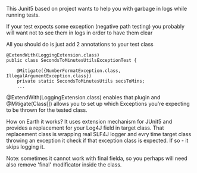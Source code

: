 This Junit5 based on project wants to help you with garbage in logs while running tests.

If your test expects some exception (negative path testing) you probably will want not to see them in logs in order to have them clear

All you should do is just add 2 annotations to your test class

~~~
@ExtendWith(LoggingExtension.class)
public class SecondsToMinutesUtilsExceptionTest {

    @Mitigate({NumberFormatException.class, IllegalArgumentException.class})
    private static SecondsToMinutesUtils secsToMins;
    ...
~~~

@ExtendWith(LoggingExtension.class) enables that plugin and
@Mitigate(Class[]) allows you to set up which Exceptions you're expecting to be thrown
for the tested class.


How on Earth it works?
It uses extension mechanism for JUnit5 and provides a replacement for your Log4J field in target class.
That replacement class is wrapping real SLF4J logger and evry time target class throwing an exception it check if that exception class is expected. If so - it skips logging it.

Note: sometimes it cannot work with final fielda, so you perhaps will need also remove 'final' modificator inside the class.
